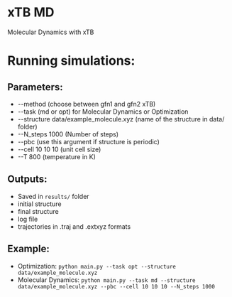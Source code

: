 # xTB MD
Molecular Dynamics with xTB 

# Running simulations:
## Parameters:  
- --method (choose between gfn1 and gfn2 xTB)
- --task (md or opt) for Molecular Dynamics or Optimization
- --structure data/example_molecule.xyz (name of the structure in data/ folder)
- --N_steps 1000 (Number of steps)
- --pbc (use this argument if structure is periodic)
- --cell 10 10 10 (unit cell size)
- --T 800 (temperature in K)
## Outputs:
- Saved in `results/` folder 
- initial structure
- final structure
- log file
- trajectories in .traj and .extxyz formats

## Example:
- Optimization: `python main.py --task opt --structure data/example_molecule.xyz`
- Molecular Dynamics: `python main.py --task md --structure data/example_molecule.xyz --pbc --cell 10 10 10 --N_steps 1000`

